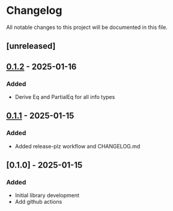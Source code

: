 # Changelog

All notable changes to this project will be documented in this file.

## [unreleased]

## [0.1.2](https://github.com/Zetier/malloc-info-rs/compare/v0.1.1...v0.1.2) - 2025-01-16

### Added

- Derive Eq and PartialEq for all info types

## [0.1.1](https://github.com/Zetier/malloc-info-rs/compare/v0.1.0...v0.1.1) - 2025-01-15

### Added

- Added release-plz workflow and CHANGELOG.md

## [0.1.0] - 2025-01-15

### Added

- Initial library development
- Add github actions
